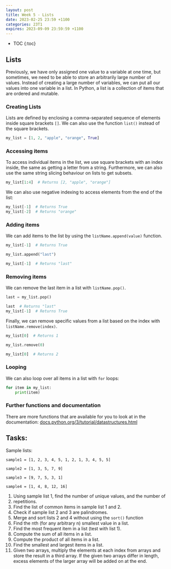 ```yaml
---
layout: post
title: Week 5 - Lists
date: 2023-02-25 23:59 +1100
categories: 23T1
expires: 2023-09-09 23:59:59 +1100
---
```


* TOC
{:toc}

## Lists

Previously, we have only assigned one value to a variable at one time, but 
sometimes, we need to be able to store an arbitrarily large number of values. 
Instead of creating a large number of variables, we can put all our values 
into one variable in a list. In Python, a list is a collection of items that 
are ordered and mutable. 

### Creating Lists
Lists are defined by enclosing a comma-separated sequence of elements inside 
square brackets `[]`. We can also use the function `list()` instead of the 
square brackets. 

```python
my_list = [1, 2, "apple", "orange", True]
```

### Accessing items
To access individual items in the list, we use square brackets with an index 
inside, the same as getting a letter from a string. Furthermore, we can also 
use the same string slicing behaviour on lists to get subsets.

```python
my_list[1:4]  # Returns [2, "apple", "orange"]
```

We can also use negative indexing to access elements from the end of the list:

```python
my_list[-1]  # Returns True
my_list[-2]  # Returns "orange"
```

### Adding items
We can add items to the list by using the `listName.append(value)` function.

```python
my_list[-1]  # Returns True

my_list.append("last")

my_list[-1]  # Returns "last"
```

### Removing items
We can remove the last item in a list with `listName.pop()`.

```python
last = my_list.pop()

last  # Returns "last"
my_list[-1]  # Returns True
```

Finally, we can remove specific values from a list based on the index with 
`listName.remove(index)`.

```python
my_list[0]  # Returns 1

my_list.remove(0)

my_list[0]  # Returns 2
```

### Looping
We can also loop over all items in a list with `for` loops:

```python
for item in my_list:
    print(item)
```

### Further functions and documentation
There are more functions that are available for you to look at in the 
documentation: [docs.python.org/3/tutorial/datastructures.html](https://docs.python.org/3/tutorial/datastructures.html)

## Tasks:
Sample lists:

```sample1 = [1, 2, 3, 4, 5, 1, 2, 1, 3, 4, 5, 5]```

```sample2 = [1, 3, 5, 7, 9]```

```sample3 = [9, 7, 5, 3, 1]```

```sample4 = [1, 4, 8, 12, 16]```

1. Using sample list 1, find the number of unique values, and the number of 
2. repetitions.
3. Find the list of common items in sample list 1 and 2.
4. Check if sample list 2 and 3 are palindromes.
5. Merge and sort lists 2 and 4 without using the `sort()` function
6. Find the nth (for any arbitrary n) smallest value in a list.
7. Find the most frequent item in a list (test with list 1).
8. Compute the sum of all items in a list.
9. Compute the product of all items in a list.
10. Find the smallest and largest items in a list.
11. Given two arrays, multiply the elements at each index from arrays and store 
    the result in a third array. If the given two arrays differ in length, excess 
    elements of the larger array will be added on at the end.
